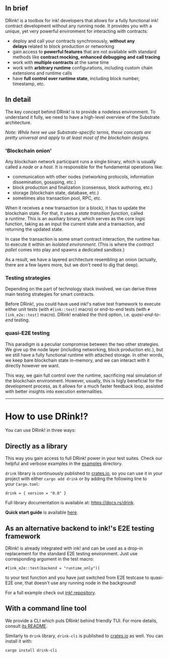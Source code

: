## In brief

DRink! is a toolbox for ink! developers that allows for a fully functional ink! contract development without any running node. It provides you with a unique, yet very powerful environment for interacting with contracts:

- deploy and call your contracts synchronously, **without any delays** related to block production or networking
- gain access to **powerful features** that are not available with standard methods like **contract mocking, enhanced debugging and call tracing**
- work with **multiple contracts** at the same time
- work with **arbitrary runtime** configurations, including custom chain extensions and runtime calls
- have **full control over runtime state**, including block number, timestamp, etc.

## In detail

The key concept behind DRink! is to provide a nodeless environment. To understand it fully, we need to have a high-level overview of the Substrate architecture.

*Note: While here we use Substrate-specific terms, these concepts are pretty universal and apply to at least most of the blockchain designs.*

### 'Blockchain onion'

Any blockchain network participant runs a single binary, which is usually called a *node* or a *host*. It is responsible for the fundamental operations like:

- communication with other nodes (networking protocols, information dissemination, gossiping, etc.)
- block production and finalization (consensus, block authoring, etc.)
- storage (blockchain state, database, etc.)
- sometimes also transaction pool, RPC, etc.

When it receives a new transaction (or a block), it has to update the blockchain state. For that, it uses a *state transition function*, called a *runtime*. This is an auxiliary binary, which serves as the core logic function, taking as an input the current state and a transaction, and returning the updated state.

In case the transaction is some smart contract interaction, the runtime has to execute it within an *isolated environment*. (This is where the *contract pallet* comes into play and spawns a dedicated sandbox.)

As a result, we have a layered architecture resembling an onion (actually, there are a few layers more, but we don't need to dig that deep).

### Testing strategies

Depending on the part of technology stack involved, we can derive three main testing strategies for smart contracts.

Before DRink!, you could have used ink!'s native test framework to execute either unit tests (with `#[ink::test]` macro) or end-to-end tests (with `#[ink_e2e::test]` macro). DRink! enabled the third option, i.e. *quasi-end-to-end* testing.

### quasi-E2E testing

This paradigm is a peculiar compromise between the two other strategies. We give up the node layer (including networking, block production etc.), but we still have a fully functional runtime with attached storage. In other words, we keep bare blockchain state in-memory, and we can interact with it directly however we want.

This way, we gain full control over the runtime, sacrificing real simulation of the blockchain environment. However, usually, this is higly beneficial for the development process, as it allows for a much faster feedback loop, assisted with better insights into execution externalities.

---

# How to use DRink!?

You can use DRink! in three ways:

## Directly as a library

This way you gain access to full DRink! power in your test suites. Check our helpful and verbose examples in the [examples](https://github.com/inkdevhub/drink/blob/main/examples) directory.

`drink` library is continuously published to [crates.io](https://crates.io/crates/drink), so you can use it in your project with either `cargo add drink` or by adding the following line to your `Cargo.toml`:

```
drink = { version = "0.8" }
```

Full library documentation is available at: https://docs.rs/drink.

**Quick start guide** is available [here](https://github.com/inkdevhub/drink/blob/main/examples/quick-start-with-drink/README.md).

## As an alternative backend to ink!'s E2E testing framework

DRink! is already integrated with ink! and can be used as a drop-in replacement for the standard E2E testing environment. Just use corresponding argument in the test macro:

```
#[ink_e2e::test(backend = "runtime_only")]
```

to your test function and you have just switched from E2E testcase to quasi-E2E one, that doesn't use any running node in the background!

For a full example check out [ink! repository](https://github.com/paritytech/ink/blob/master/integration-tests/e2e-runtime-only-backend/lib.rs).

## With a command line tool

We provide a CLI which puts DRink! behind friendly TUI. For more details, consult [its README](https://github.com/inkdevhub/drink/blob/main/drink-cli/README.md).

Similarly to `drink` library, `drink-cli` is published to [crates.io](https://crates.io/crates/drink-cli) as well. You can install it with:

`cargo install drink-cli`
